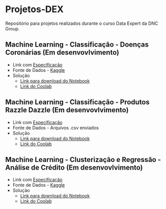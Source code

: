 # Projetos-DEX
Repositório para projetos realizados durante o curso Data Expert da DNC Group.

## Machine Learning - Classificação - Doenças Coronárias (Em desenvovlvimento)
* Link com [Especificação](https://github.com/vhmgomide/Projetos-DEX/blob/main/Projeto_001_Doen%C3%A7as%20Coron%C3%A1rias/Assignment%2018%20-%20Portf%C3%B3lio%20Individual%20ML%20Classifica%C3%A7%C3%A3o.pdf)
* Fonte de Dados - [Kaggle](https://www.kaggle.com/ronitf/heart-disease-uci/code)
* Solução
  * [Link para download do Notebook](https://github.com/vhmgomide/Projetos-DEX/blob/main/Projeto_001_Doen%C3%A7as%20Coron%C3%A1rias/Avali%C3%A7%C3%A3o_Doen%C3%A7as_Coron%C3%A1rias.ipynb)
  * [Link do Coolab](https://colab.research.google.com/drive/1HAzpXGjnrbhY0ZByDUYQ6t2EdUT-1v1k?usp=sharing)

## Machine Learning - Classificação - Produtos Razzle Dazzle (Em desenvovlvimento)
* Link com [Especificação](https://github.com/vhmgomide/Projetos-DEX/blob/main/Projeto_002_RazzleDazzle/%5BDEX%5D%20DAY%207%20-%20Especifica%C3%A7%C3%A3o.pptx)
* Fonte de Dados - Arquivos .csv enviados
* Solução
  * [Link para download do Notebook](https://github.com/vhmgomide/Projetos-DEX/blob/main/Projeto_002_RazzleDazzle/Sistema_de_Recomenda%C3%A7%C3%A3o_RazzleDazzle.ipynb)
  * [Link do Coolab](https://colab.research.google.com/drive/1-Uuwx1PVptnv0nhHGkO71rP6kwYb-1BQ?usp=sharing)

## Machine Learning - Clusterização e Regressão - Análise de Crédito (Em desenvovlvimento)
* Link com [Especificação](https://github.com/vhmgomide/Projetos-DEX/blob/main/Projeto_002_RazzleDazzle/%5BDEX%5D%20DAY%207%20-%20Especifica%C3%A7%C3%A3o.pptx)
* Fonte de Dados - [Kaggle](https://www.kaggle.com/arjunbhasin2013/ccdata)
* Solução
  * [Link para download do Notebook]()
  * [Link do Coolab]()

